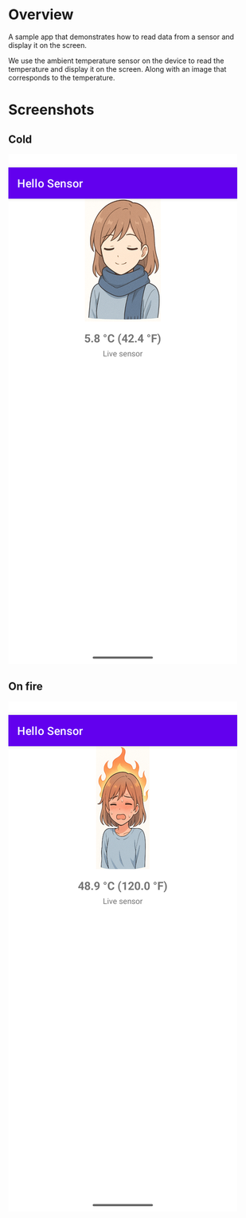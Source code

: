 # Overview

A sample app that demonstrates how to read data from a sensor and display it on the screen.

We use the ambient temperature sensor on the device to read the temperature and display it on the screen.
Along with an image that corresponds to the temperature.

# Screenshots

## Cold

![Cold](../../images/hello_sensor/cold.png)

## On fire

![On fire](../../images/hello_sensor/fire.png)
